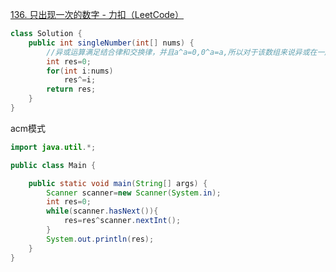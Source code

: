 [136. 只出现一次的数字 - 力扣（LeetCode）](https://leetcode.cn/problems/single-number/description/?envType=study-plan-v2&envId=top-100-liked)
```java
class Solution {
    public int singleNumber(int[] nums) {
        //异或运算满足结合律和交换律，并且a^a=0,0^a=a,所以对于该数组来说异或在一起肯定就为那个只出现一次的元素
        int res=0;
        for(int i:nums)
            res^=i;
        return res;
    }
}
```

acm模式
```java
import java.util.*;

public class Main {

    public static void main(String[] args) {
        Scanner scanner=new Scanner(System.in);
        int res=0;
        while(scanner.hasNext()){
            res=res^scanner.nextInt();
        }
        System.out.println(res);
    }
}
```